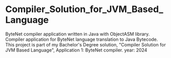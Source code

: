 # Compiler_Solution_for_JVM_Based_Language
ByteNet compiler application written in Java with ObjectASM library.
Compiler application for ByteNet language translation to Java Bytecode.
This project is part of my Bachelor's Degree solution, "Compiler Solution for JVM Based Language", Application 1: ByteNet compiler.
year: 2024
